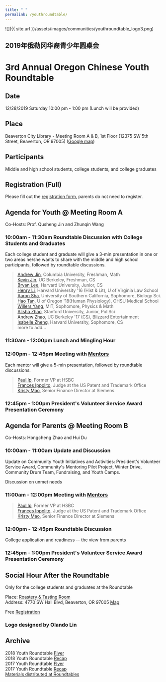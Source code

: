 ```yaml
---
title: " "
permalink: /youthroundtable/
---
```


![]({{ site.url }}/assets/images/communities/youthroundtable_logo3.png)

## 2019年俄勒冈华裔青少年圆桌会
# 3rd Annual Oregon Chinese Youth Roundtable

## Date
12/28/2019 Saturday 10:00 pm - 1:00 pm (Lunch will be provided)

## Place
Beaverton City Library - Meeting Room A & B, 1st Floor (12375 SW 5th Street, Beaverton, OR 97005) ([Google map](https://www.google.com/maps/place/12375+SW+5th+St,+Beaverton,+OR+97005/@45.4841084,-122.8062115,17z/data=!3m1!4b1!4m5!3m4!1s0x54950c21b4d2e3ad:0x21b979fd65c64c83!8m2!3d45.4841084!4d-122.8040228))

## Participants

Middle and high school students, college students, and college graduates

## Registration (Full)

Please fill out the [registration form](https://docs.google.com/forms/d/e/1FAIpQLSdwdICtXpzR0W3BzSSQVAR53tuPV07nIF2MDtEXfuo2Pgvl1Q/viewform?usp=sf_link), parents do not need to register.

## Agenda for Youth @ Meeting Room A

Co-Hosts: Prof. Qusheng Jin and Zhunqin Wang

### 10:00am - 11:30am Roundtable Discussion with College Students and Graduates

Each college student and graduate will give a 3-min presentation in one or two areas he/she wants to share with the middle and high school participants, followed by roundtable discussions.

> [Andrew Jin](https://www.linkedin.com/in/andrew-jin-524293180/), Columbia University, Freshman, Math  
> [Kevin Jin](https://www.linkedin.com/in/kevin-jin-5304a8b6/), UC Berkeley, Freshman, CS  
> [Bryan Lee](https://www.linkedin.com/in/bryan-lee-029325118/), Harvard University, Junior, CS  
> [Henry Li](https://www.linkedin.com/in/henry-li-economic-justice/), Harvard University '16 (Hist & Lit), U of Virginia Law School  
> [Aaron Sha](http://pdxchinese.org/youthroundtable/), University of Southern California, Sophomore, Biology Sci.  
> [Hao Tan](https://www.linkedin.com/in/hao-tan/), U of Oregon '18(Human Physiology), OHSU Medical School  
> [Willers Yang](https://www.facebook.com/profile.php?id=100005490436518), MIT, Sophomore, Physics & Math  
> [Alisha Zhao](https://www.linkedin.com/in/alishazhao/), Stanford University, Junior, Pol Sci  
> [Andrew Zhao](https://www.linkedin.com/in/zhaoandrew/), UC Berkeley '17 (CS), Blizzard Entertainment  
> [Isabelle Zheng](https://www.linkedin.com/in/isabellez/), Harvard University, Sophomore, CS  
> more to add...  

### 11:30am - 12:00pm Lunch and Mingling Hour

### 12:00pm - 12:45pm Meeting with [Mentors](http://pdxchinesementoring.org)

Each mentor will give a 5-min presentation, followed by roundtable discussions.

> [Paul Ip](https://www.linkedin.com/in/paul-ip-a1544744/), Former VP at HSBC  
> [Frances Ippolito](https://www.linkedin.com/in/frances-ippolito-58670225/), Judge at the US Patent and Trademark Office  
> [Kristy Mao](https://www.linkedin.com/in/kristy-mao-5627192/), Senior Finance Director at Siemens  

### 12:45pm - 1:00pm President's Volunteer Service Award Presentation Ceremony

## Agenda for Parents @ Meeting Room B

Co-Hosts: Hongcheng Zhao and Hui Du

### 10:00am - 11:00am Update and Discussion

Update on Community Youth Initiatives and Activities: President's Volunteer Service Award, Community's Mentoring Pilot Project, Winter Drive, Community Drum Team, Fundraising, and Youth Camps.

Discussion on unmet needs

### 11:00am - 12:00pm Meeting with [Mentors](http://pdxchinesementoring.org)

> [Paul Ip](https://www.linkedin.com/in/paul-ip-a1544744/), Former VP at HSBC  
> [Frances Ippolito](https://www.linkedin.com/in/frances-ippolito-58670225/), Judge at the US Patent and Trademark Office  
> [Kristy Mao](https://www.linkedin.com/in/kristy-mao-5627192/), Senior Finance Director at Siemens  

### 12:00pm - 12:45pm Roundtable Discussion

College application and readiness -- the view from parents

### 12:45pm - 1:00pm President's Volunteer Service Award Presentation Ceremony

## Social Hour After the Roundtable

Only for the college students and graduates at the Roundtable

Place: [Roastery & Tasting Room](https://www.avaroasteria.com/)  
Address: 4770 SW Hall Blvd, Beaverton, OR 97005 [Map](https://www.google.com/maps/place/Ava+Roasteria+-+Roastery+and+Tasting+Room/@45.484718,-122.8044149,18.75z/data=!4m5!3m4!1s0x0:0x15dc61306b314792!8m2!3d45.484964!4d-122.8042378)  

Free [Registration](https://docs.google.com/forms/d/e/1FAIpQLSflI-0Qw4XNLZb-m3ejmy_y4h4PPZcshi-SvXr_wvm4nfHhaA/viewform?usp=sf_link)  

### Logo designed by Olando Lin

## Archive

2018 Youth Roundtable [Flyer](/assets/pdf/youth-roundtable-2018.pdf)  
2018 Youth Roundtable [Recap](http://pdxchinese.org/youth-roundtable-2018-recap/)  
2017 Youth Roundtable [Flyer](/assets/pdf/youth-roundtable-2017.pdf)  
2017 Youth Roundtable [Recap](http://pdxchinese.org/youth-roundtable-2017-recap/)  
[Materials distributed at Roundtables](http://pdxchinese.org/resources/benefits_resources/roundtable/)

